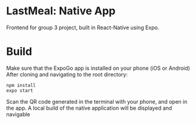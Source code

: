 # LastMeal: Native App

Frontend for group 3 project, built in React-Native using Expo.

# Build

Make sure that the ExpoGo app is installed on your phone (iOS or Android)
After cloning and navigating to the root directory:

```npm install``` 
<br />
```expo start```

Scan the QR code generated in the terminal with your phone, and open in the app. 
A local build of the native application will be displayed and navigable
